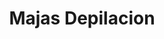---
title: "Majas Depilacion"
url: /ciudad-autonoma-de-buenos-aires/majas-depilacion/
shop: cosméticos
---